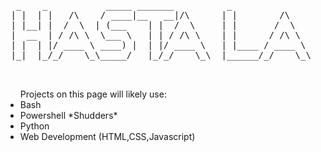 <pre>
  _    _           _____ _______          _                  _____         _____ _______       
 | |  | |   /\    / ____|__   __|/\      | |        /\      |  __ \ /\    / ____|__   __|/\    
 | |__| |  /  \  | (___    | |  /  \     | |       /  \     | |__) /  \  | (___    | |  /  \   
 |  __  | / /\ \  \___ \   | | / /\ \    | |      / /\ \    |  ___/ /\ \  \___ \   | | / /\ \  
 | |  | |/ ____ \ ____) |  | |/ ____ \   | |____ / ____ \   | |  / ____ \ ____) |  | |/ ____ \ 
 |_|  |_/_/    \_\_____/   |_/_/    \_\  |______/_/    \_\  |_| /_/    \_\_____/   |_/_/    \_\
 
        </pre>
<ul>Projects on this page will likely use:
  <li>Bash</li>
  <li>Powershell *Shudders*</li>
  <li>Python</li>
  <li>Web Development (HTML,CSS,Javascript)</li>
</ul>

